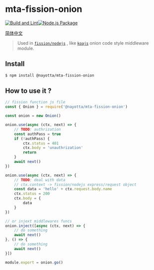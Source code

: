 # mta-fission-onion

[![Build and Lint](https://github.com/nayotta/mta-fission-onion/actions/workflows/build.yml/badge.svg)](https://github.com/nayotta/mta-fission-onion/actions/workflows/build.yml)[![Node.js Package](https://github.com/nayotta/mta-fission-onion/actions/workflows/release.yml/badge.svg)](https://github.com/nayotta/mta-fission-onion/actions/workflows/release.yml)

[简体中文](./README.cn.md)

> Used in [`fission/nodejs`](https://fission.io/docs/usage/languages/nodejs/) , like [`koajs`](https://koajs.com/) onion code style middleware module.

## Install

```sh
$ npm install @nayotta/mta-fission-onion
```

## How to use it ?

```js
// fission function js file
const { Onion } = require('@nayotta/mta-fission-onion')

const onion = new Onion()

onion.use(async (ctx, next) => {
	// TODO: authrization
	const authPass = true
	if (!authPass) {
		ctx.status = 401
		ctx.body = 'unauthrization'
		return
	}
	await next()
})

onion.use(async (ctx, next) => {
	// TODO: deal with data
	// ctx.context -> fission/nodejs express/request object
	const data = 'hello' + ctx.request.body.name
	ctx.status = 200
	ctx.body = {
		data
	}
})

// or injext middlewares funcs
onion.inject([async (ctx, next) => {
	// do something
	await next()
}, () => {
	// do something
	await next()
}])

module.export = onion.go()
```
